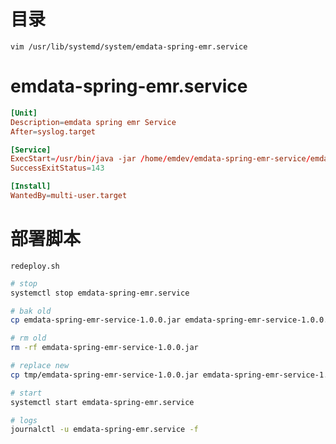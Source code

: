 # 目录

`vim /usr/lib/systemd/system/emdata-spring-emr.service`

# emdata-spring-emr.service
```conf
[Unit]
Description=emdata spring emr Service
After=syslog.target

[Service]
ExecStart=/usr/bin/java -jar /home/emdev/emdata-spring-emr-service/emdata-spring-emr-service-1.0.0.jar --spring.profiles.active=prod
SuccessExitStatus=143

[Install]
WantedBy=multi-user.target
```

# 部署脚本

    redeploy.sh

```bash
# stop
systemctl stop emdata-spring-emr.service

# bak old
cp emdata-spring-emr-service-1.0.0.jar emdata-spring-emr-service-1.0.0.jar.bak

# rm old
rm -rf emdata-spring-emr-service-1.0.0.jar

# replace new
cp tmp/emdata-spring-emr-service-1.0.0.jar emdata-spring-emr-service-1.0.0.jar

# start
systemctl start emdata-spring-emr.service

# logs
journalctl -u emdata-spring-emr.service -f
```
